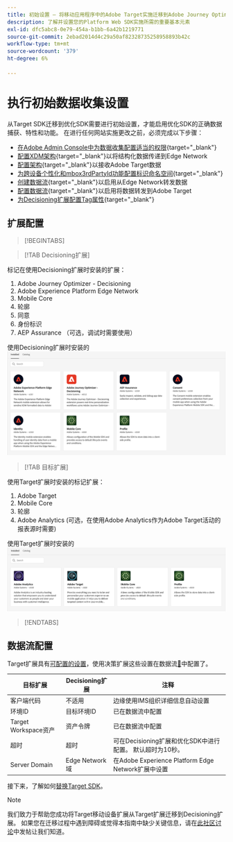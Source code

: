 ```yaml
---
title: 初始设置 — 将移动应用程序中的Adobe Target实施迁移到Adobe Journey Optimizer - Decisioning扩展
description: 了解并设置您的Platform Web SDK实施所需的重要基本元素
exl-id: dfc5abc8-0e79-454a-b1bb-6a42b1219771
source-git-commit: 2ebad2014d4c29a50af82328735258958893b42c
workflow-type: tm+mt
source-wordcount: '379'
ht-degree: 6%

---
```


# 执行初始数据收集设置

从Target SDK迁移到优化SDK需要进行初始设置，才能启用优化SDK的正确数据捕获、特性和功能。 在进行任何网站实施更改之前，必须完成以下步骤：

- [在Adobe Admin Console中为数据收集配置适当的权限](https://experienceleague.adobe.com/zh-hans/docs/platform-learn/implement-web-sdk/overview#permissions){target="_blank"}
- [配置XDM架构](https://experienceleague.adobe.com/zh-hans/docs/platform-learn/implement-mobile-sdk/initial-configuration/create-schema){target="_blank"}以将结构化数据传递到Edge Network
- [配置架构](https://experienceleague.adobe.com/zh-hans/docs/platform-learn/implement-mobile-sdk/experience-cloud/target#update-your-schema){target="_blank"}以接收Adobe Target数据
- [为跨设备个性化和mbox3rdPartyId功能配置标识命名空间](https://experienceleague.adobe.com/zh-hans/docs/platform-learn/implement-mobile-sdk/app-implementation/identity#set-up-a-custom-identity-namespace){target="_blank"}
- [创建数据流](https://experienceleague.adobe.com/zh-hans/docs/platform-learn/implement-mobile-sdk/initial-configuration/create-datastream){target="_blank"}以启用从Edge Network转发数据
- [配置数据流](https://experienceleague.adobe.com/zh-hans/docs/platform-learn/implement-mobile-sdk/experience-cloud/target#update-datastream-configuration){target="_blank"}以启用将数据转发到Adobe Target
- [为Decisioning扩展配置Tag属性](https://experienceleague.adobe.com/zh-hans/docs/platform-learn/implement-mobile-sdk/experience-cloud/target#install-adobe-journey-optimizer---decisioning-tags-extension){target="_blank"}

## 扩展配置

>[!BEGINTABS]

>[!TAB Decisioning扩展]

标记在使用Decisioning扩展时安装的扩展：

1. Adobe Journey Optimizer - Decisioning
1. Adobe Experience Platform Edge Network
1. Mobile Core
1. 轮廓
1. 同意
1. 身份标识
1. AEP Assurance （可选，调试时需要使用）

使用Decisioning扩展时安装的![标记扩展](assets/tag-extensions-decisioning.png)

>[!TAB 目标扩展]

使用Target扩展时安装的标记扩展：

1. Adobe Target
1. Mobile Core
1. 轮廓
1. Adobe Analytics (可选，在使用Adobe Analytics作为Adobe Target活动的报表源时需要)

使用Target扩展时安装的![标记扩展](assets/tag-extensions-target.png)

>[!ENDTABS]

## 数据流配置

Target扩展具有[可配置的设置](https://developer.adobe.com/client-sdks/solution/adobe-target/#configure-the-target-extension-in-the-data-collection-ui)，使用决策扩展这些设置在数据流[&#128279;](https://developer.adobe.com/client-sdks/edge/adobe-journey-optimizer-decisioning/#adobe-experience-platform-data-collection-setup)中配置了。

| 目标扩展 | Decisioning扩展 | 注释 |
| --- | --- | --- | 
| 客户端代码 | 不适用 | 边缘使用IMS组织详细信息自动设置 |
| 环境ID | 目标环境ID | 已在数据流中配置 |
| Target Workspace资产 | 资产令牌 | 已在数据流中配置 |
| 超时 | 超时 | 可在Decisioning扩展和优化SDK中进行配置。 默认超时为10秒。 |
| Server Domain | Edge Network域 | 在Adobe Experience Platform Edge Network扩展中设置 |

接下来，了解如何[替换Target SDK](replace-sdk.md)。

>[!NOTE]
>
>我们致力于帮助您成功将Target移动设备扩展从Target扩展迁移到Decisioning扩展。 如果您在迁移过程中遇到障碍或觉得本指南中缺少关键信息，请在[此社区讨论](https://experienceleaguecommunities.adobe.com/t5/adobe-experience-platform-data/tutorial-discussion-migrate-adobe-target-to-mobile-sdk-on-edge/m-p/747484#M625)中发帖让我们知道。
